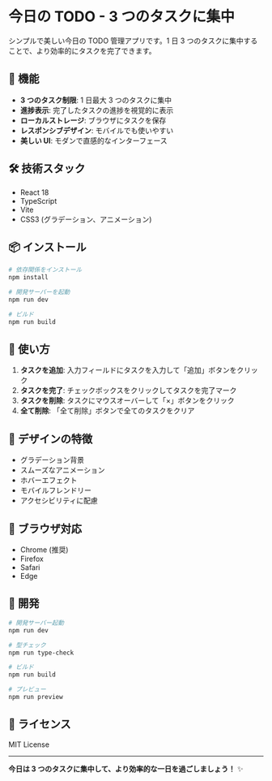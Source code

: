 # 今日の TODO - 3 つのタスクに集中

シンプルで美しい今日の TODO 管理アプリです。1 日 3 つのタスクに集中することで、より効率的にタスクを完了できます。

## 🚀 機能

- **3 つのタスク制限**: 1 日最大 3 つのタスクに集中
- **進捗表示**: 完了したタスクの進捗を視覚的に表示
- **ローカルストレージ**: ブラウザにタスクを保存
- **レスポンシブデザイン**: モバイルでも使いやすい
- **美しい UI**: モダンで直感的なインターフェース

## 🛠️ 技術スタック

- React 18
- TypeScript
- Vite
- CSS3 (グラデーション、アニメーション)

## 📦 インストール

```bash
# 依存関係をインストール
npm install

# 開発サーバーを起動
npm run dev

# ビルド
npm run build
```

## 🎯 使い方

1. **タスクを追加**: 入力フィールドにタスクを入力して「追加」ボタンをクリック
2. **タスクを完了**: チェックボックスをクリックしてタスクを完了マーク
3. **タスクを削除**: タスクにマウスオーバーして「×」ボタンをクリック
4. **全て削除**: 「全て削除」ボタンで全てのタスクをクリア

## 🎨 デザインの特徴

- グラデーション背景
- スムーズなアニメーション
- ホバーエフェクト
- モバイルフレンドリー
- アクセシビリティに配慮

## 📱 ブラウザ対応

- Chrome (推奨)
- Firefox
- Safari
- Edge

## 🔧 開発

```bash
# 開発サーバー起動
npm run dev

# 型チェック
npm run type-check

# ビルド
npm run build

# プレビュー
npm run preview
```

## 📄 ライセンス

MIT License

---

**今日は 3 つのタスクに集中して、より効率的な一日を過ごしましょう！** ✨
